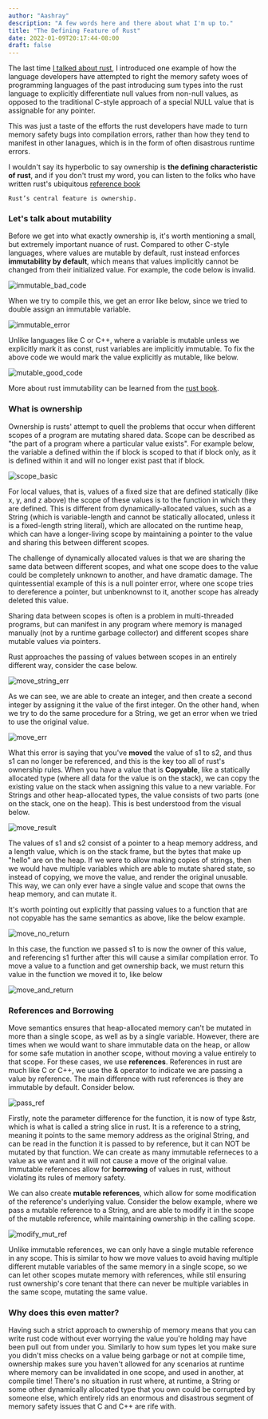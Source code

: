 ```yaml
---
author: "Aashray"
description: "A few words here and there about what I'm up to."
title: "The Defining Feature of Rust"
date: 2022-01-09T20:17:44-08:00
draft: false
---
```


The last time [I talked about rust](/posts/sum-types-and-null-in-rust/), I introduced one example of how 
the language developers have attempted to right the memory safety woes of programming languages of the past
introducing sum types into the rust language to explicitly differentiate null values from non-null values,
as opposed to the traditional C-style approach of a special NULL value that is assignable for any pointer.

This was just a taste of the efforts the rust developers have made to turn memory safety bugs into compilation
errors, rather than how they tend to manifest in other lanagues, which is in the form of often disastrous
runtime errors.

I wouldn't say its hyperbolic to say ownership is **the defining characteristic of rust**, and if you don't trust my word, you can listen to the folks who have written rust's ubiquitous [reference book](https://doc.rust-lang.org/book/title-page.html)

    Rust’s central feature is ownership.

### Let's talk about mutability

Before we get into what exactly ownership is, it's worth mentioning a small, but extremely important nuance of rust.
Compared to other C-style languages, where values are mutable by default, rust instead enforces **immutability by default**,
which means that values implicitly cannot be changed from their initialized value. For example, the code below is invalid.

![immutable_bad_code](/immutable_bug_code.png)

When we try to compile this, we get an error like below, since we tried to double assign an immutable variable.

![immutable_error](/immutable_bug_err.png)

Unlike languages like C or C++, where a variable is mutable unless we explicitly mark it as const, rust variables
are implicitly immutable. To fix the above code we would mark the value explicitly as mutable, like below.

![mutable_good_code](/immutable_bug_code.png)

More about rust immutability can be learned from the [rust book](https://doc.rust-lang.org/book/ch03-00-common-programming-concepts.html).

### What is ownership

Ownership is rusts' attempt to quell the problems that occur when different scopes of a program are mutating shared
data. Scope can be described as "the part of a program where a particular value exists". For example below, the variable
a defined within the if block is scoped to that if block only, as it is defined within it and will no longer exist past
that if block.

![scope_basic](/scope_basic.png)

For local values, that is, values of a fixed size that are defined statically (like x, y, and z above) the scope
of these values is to the function in which they are defined. This is different from dynamically-allocated values, such
as a String (which is variable-length and cannot be statically allocated, unless it is a fixed-length string literal),
which are allocated on the runtime heap, which can have a longer-living scope by maintaining a pointer to the value
and sharing this between different scopes.

The challenge of dynamically allocated values is that we are sharing the same data between different scopes, and what one
scope does to the value could be completely unknown to another, and have dramatic damage. The quintessential example of
this is a null pointer error, where one scope tries to dereference a pointer, but unbenknownst to it, another scope has already deleted this value.

Sharing data between scopes is  often is a problem in multi-threaded programs, but can manifest in any program where
memory is managed manually (not by a runtime garbage collector) and different scopes share mutable values via pointers.

Rust approaches the passing of values between scopes in an entirely different way, consider the case below.

![move_string_err](/move_string_err.png)

As we can see, we are able to create an integer, and then create a second integer by assigning it the value of the first
integer. On the other hand, when we try to do the same procedure for a String, we get an error when we tried to use the
original value.

![move_err](/move_err.png)

What this error is saying that you've **moved** the value of s1 to s2, and thus s1 can no longer be referenced, and this is
the key too all of rust's ownership rules. When you have a value that is **Copyable**, like a statically allocated type (where all data for the value is on the stack), we can copy the existing value on the stack when assigning this value
to a new variable. For Strings and other heap-allocated types, the value consists of two parts (one on the stack, one on the
heap). This is best understood from the visual below.

![move_result](/move_result.png)

The values of s1 and s2 consist of a pointer to a heap memory address, and a length value, which is on the stack frame, but
the bytes that make up "hello" are on the heap. If we were to allow making copies of strings, then we would have multiple variables which are able to mutate shared state, so instead of copying, we move the value, and render the original unusable. This way, we can only ever have a single value and scope that owns the heap memory, and can mutate it.

It's worth pointing out explicitly that passing values to a function that are not copyable has the same semantics as above, like the below example.

![move_no_return](/move_no_return.png)

In this case, the function we passed s1 to is now the owner of this value, and referencing s1 further after this will cause a similar compilation error. To move a value to a function and get ownership back, we must return this value in the function we moved it to, like below

![move_and_return](/move_and_return.png)

### References and Borrowing

Move semantics ensures that heap-allocated memory can't be mutated in more than a single scope, as well as by a single variable. However, there are times when we would want to share immutable data on the heap, or allow for some safe mutation in another scope, without moving a value entirely to that scope. For these cases, we use **references**. References in rust are much like C or C++, we use the & operator to indicate we are passing a value by reference. The main difference with rust references is they are immutable by default. Consider below.

![pass_ref](/pass_ref.png)

Firstly, note the parameter difference for the function, it is now of type &str, which is what is called a string slice in rust. It is a reference to a string, meaning it points to the same memory address as the original String, and can be read in the function it is passed to by reference, but it can NOT be mutated by that function. We can create as many immutable referneces to a value as we want and it will not cause a move of the original value. Immutable references allow for **borrowing** of values in rust, without violating its rules of memory safety.

We can also create **mutable references**, which allow for some modification of the reference's underlying value. Consider the below example, where we pass a mutable reference to a String, and are able to modify it in the scope of the mutable reference, while maintaining ownership in the calling scope.

![modify_mut_ref](/modify_mut_ref.png)

Unlike immutable references, we can only have a single mutable reference in any scope. This is similar to how we move values to avoid having multiple different mutable variables of the same memory in a single scope, so we can let other scopes mutate memory with references, while stil ensuring rust ownership's core tenant that there can never be multiple variables in the same scope, mutating the same value.

### Why does this even matter?

Having such a strict approach to ownership of memory means that you can write rust code without ever worrying the value you're holding may have been pull out from under you. Similarly to how sum types let you make sure you didn't miss checks on a value being garbage or not at compile time, ownership makes sure you haven't allowed for any scenarios at runtime where memory can be invalidated in one scope, and used in another, at compile time! There's no situation in rust where, at runtime, a String or some other dynamically allocated type that you own could be corrupted by someone else, which entirely rids an enormous and disastrous segment of memory safety issues that C and C++ are rife with.